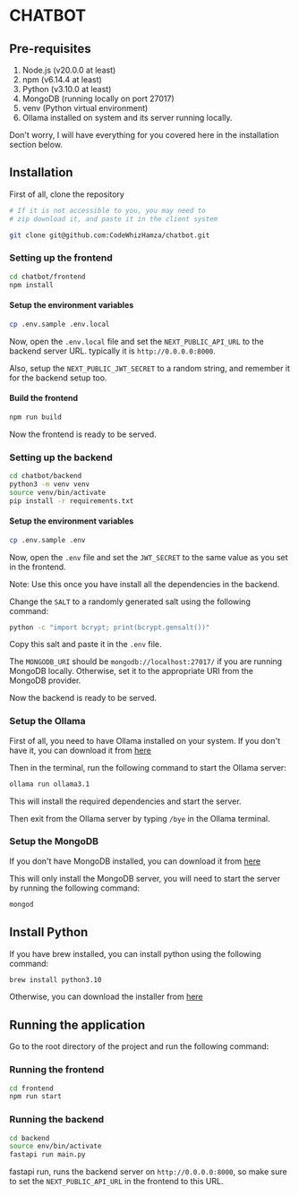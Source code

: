 # CHATBOT

## Pre-requisites

1. Node.js (v20.0.0 at least)
2. npm (v6.14.4 at least)
3. Python (v3.10.0 at least)
4. MongoDB (running locally on port 27017)
5. venv (Python virtual environment)
6. Ollama installed on system and its server running locally.

Don't worry, I will have everything for you covered here in the installation section below.

## Installation

First of all, clone the repository

```bash
# If it is not accessible to you, you may need to
# zip download it, and paste it in the client system

git clone git@github.com:CodeWhizHamza/chatbot.git
```

### Setting up the frontend

```bash
cd chatbot/frontend
npm install
```

#### Setup the environment variables

```bash
cp .env.sample .env.local
```

Now, open the `.env.local` file and set the `NEXT_PUBLIC_API_URL` to the backend server URL. typically it is `http://0.0.0.0:8000`.

Also, setup the `NEXT_PUBLIC_JWT_SECRET` to a random string, and remember it for the backend setup too.

#### Build the frontend

```bash
npm run build
```

Now the frontend is ready to be served.

### Setting up the backend

```bash
cd chatbot/backend
python3 -m venv venv
source venv/bin/activate
pip install -r requirements.txt
```

#### Setup the environment variables

```bash
cp .env.sample .env
```

Now, open the `.env` file and set the `JWT_SECRET` to the same value as you set in the frontend.

Note: Use this once you have install all the dependencies in the backend.

Change the `SALT` to a randomly generated salt using the following command:

```bash
python -c "import bcrypt; print(bcrypt.gensalt())"
```

Copy this salt and paste it in the `.env` file.

The `MONGODB_URI` should be `mongodb://localhost:27017/` if you are running MongoDB locally. Otherwise, set it to the appropriate URI from the MongoDB provider.

Now the backend is ready to be served.

### Setup the Ollama

First of all, you need to have Ollama installed on your system. If you don't have it, you can download it from [here](https://ollama.com/download/mac)

Then in the terminal, run the following command to start the Ollama server:

```bash
ollama run ollama3.1
```

This will install the required dependencies and start the server.

Then exit from the Ollama server by typing `/bye` in the Ollama terminal.

### Setup the MongoDB

If you don't have MongoDB installed, you can download it from [here](https://www.mongodb.com/docs/manual/tutorial/install-mongodb-on-os-x/)

This will only install the MongoDB server, you will need to start the server by running the following command:

```bash
mongod
```

## Install Python

If you have brew installed, you can install python using the following command:

```bash
brew install python3.10
```

Otherwise, you can download the installer from [here](https://www.python.org/downloads/)

## Running the application

Go to the root directory of the project and run the following command:

### Running the frontend

```bash
cd frontend
npm run start
```

### Running the backend

```bash
cd backend
source env/bin/activate
fastapi run main.py
```

fastapi run, runs the backend server on `http://0.0.0.0:8000`, so make sure to set the `NEXT_PUBLIC_API_URL` in the frontend to this URL.
